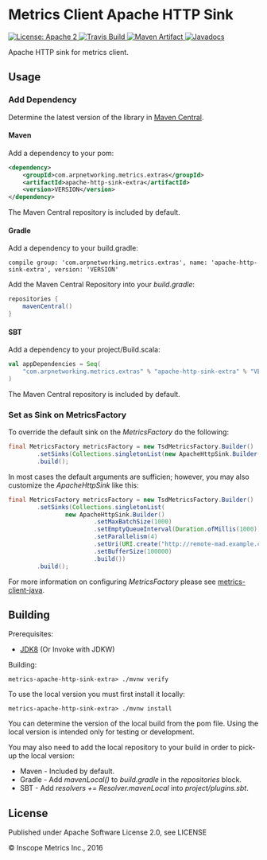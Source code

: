 Metrics Client Apache HTTP Sink
===============================

<a href="https://raw.githubusercontent.com/ArpNetworking/metrics-apache-http-sink-extra/master/LICENSE">
    <img src="https://img.shields.io/hexpm/l/plug.svg"
         alt="License: Apache 2">
</a>
<a href="https://travis-ci.org/ArpNetworking/metrics-apache-http-sink-extra/">
    <img src="https://travis-ci.org/ArpNetworking/metrics-apache-http-sink-extra.png?branch=master"
         alt="Travis Build">
</a>
<a href="http://search.maven.org/#search%7Cga%7C1%7Cg%3A%22com.arpnetworking.metrics.extras%22%20a%3A%22apache-http-sink-extra%22">
    <img src="https://img.shields.io/maven-central/v/com.arpnetworking.metrics.extras/apache-http-sink-extra.svg"
         alt="Maven Artifact">
</a>
<a href="http://www.javadoc.io/doc/com.arpnetworking.metrics.extras/apache-http-sink-extra">
    <img src="http://www.javadoc.io/badge/com.arpnetworking.metrics.extras/apache-http-sink-extra.svg"
         alt="Javadocs">
</a>

Apache HTTP sink for metrics client.

Usage
-----

### Add Dependency

Determine the latest version of the library in [Maven Central](http://search.maven.org/#search%7Cga%7C1%7Cg%3A%22com.arpnetworking.metrics.extras%22%20a%3A%22apache-http-sink-extra%22).

#### Maven

Add a dependency to your pom:

```xml
<dependency>
    <groupId>com.arpnetworking.metrics.extras</groupId>
    <artifactId>apache-http-sink-extra</artifactId>
    <version>VERSION</version>
</dependency>
```

The Maven Central repository is included by default.

#### Gradle

Add a dependency to your build.gradle:

    compile group: 'com.arpnetworking.metrics.extras', name: 'apache-http-sink-extra', version: 'VERSION'

Add the Maven Central Repository into your *build.gradle*:

```groovy
repositories {
    mavenCentral()
}
```

#### SBT

Add a dependency to your project/Build.scala:

```scala
val appDependencies = Seq(
    "com.arpnetworking.metrics.extras" % "apache-http-sink-extra" % "VERSION"
)
```

The Maven Central repository is included by default.

### Set as Sink on MetricsFactory

To override the default sink on the _MetricsFactory_ do the following:

```java
final MetricsFactory metricsFactory = new TsdMetricsFactory.Builder()
        .setSinks(Collections.singletonList(new ApacheHttpSink.Builder().build())
        .build();
```

In most cases the default arguments are sufficien; however, you may also customize the _ApacheHttpSink_ like this:

```java
final MetricsFactory metricsFactory = new TsdMetricsFactory.Builder()
        .setSinks(Collections.singletonList(
                new ApacheHttpSink.Builder()
                        .setMaxBatchSize(1000)
                        .setEmptyQueueInterval(Duration.ofMillis(1000))
                        .setParallelism(4)
                        .setUri(URI.create("http://remote-mad.example.com")
                        .setBufferSize(100000)
                        .build())
        .build();
```

For more information on configuring _MetricsFactory_ please see [metrics-client-java](https://github.com/ArpNetworking/metrics-client-java).

Building
--------

Prerequisites:
* [JDK8](http://www.oracle.com/technetwork/java/javase/downloads/jdk8-downloads-2133151.html) (Or Invoke with JDKW)

Building:

    metrics-apache-http-sink-extra> ./mvnw verify

To use the local version you must first install it locally:

    metrics-apache-http-sink-extra> ./mvnw install

You can determine the version of the local build from the pom file.  Using the local version is intended only for testing or development.

You may also need to add the local repository to your build in order to pick-up the local version:

* Maven - Included by default.
* Gradle - Add *mavenLocal()* to *build.gradle* in the *repositories* block.
* SBT - Add *resolvers += Resolver.mavenLocal* into *project/plugins.sbt*.

License
-------

Published under Apache Software License 2.0, see LICENSE

&copy; Inscope Metrics Inc., 2016

